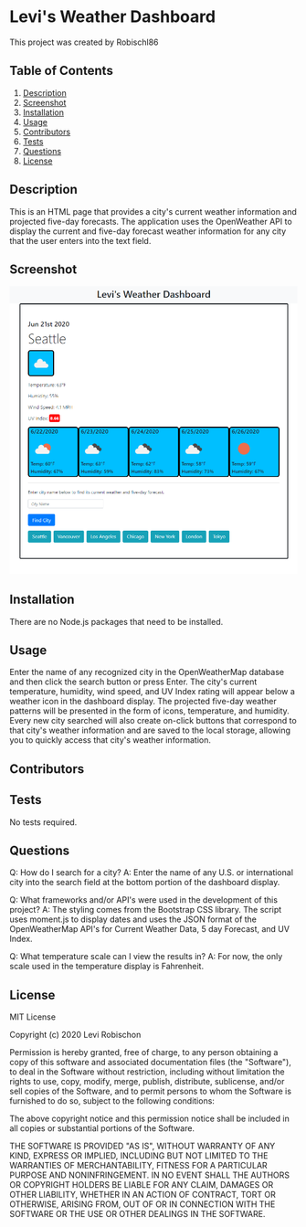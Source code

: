 # Levi's Weather Dashboard
This project was created by Robischl86
## Table of Contents
1. [Description](#description) 
 2. [Screenshot](#screenshot) 
 3. [Installation](#installation) 
 4. [Usage](#usage) 
 5. [Contributors](#contributors) 
 6. [Tests](#tests) 
 7. [Questions](#questions)
 8. [License](#license)

## Description
This is an HTML page that provides a city's current weather information and projected five-day forecasts. The application uses the OpenWeather API to display the current and five-day forecast weather information for any city that the user enters into the text field.
## Screenshot
![Screenshot](screenshot.png?raw=true) 
## Installation
There are no Node.js packages that need to be installed.
## Usage
Enter the name of any recognized city in the OpenWeatherMap database and then click the search button or press Enter. The city's current temperature, humidity, wind speed, and UV Index rating will appear below a weather icon in the dashboard display. The projected five-day weather patterns will be presented in the form of icons, temperature, and humidity. Every new city searched will also create on-click buttons that correspond to that city's weather information and are saved to the local storage, allowing you to quickly access that city's weather information.
## Contributors

## Tests
No tests required.
## Questions
Q: How do I search for a city?
A: Enter the name of any U.S. or international city into the search field at the bottom portion of the dashboard display.

Q: What frameworks and/or API's were used in the development of this project?
A: The styling comes from the Bootstrap CSS library. The script uses moment.js to display dates and uses the JSON format of the OpenWeatherMap API's for Current Weather Data, 5 day Forecast, and UV Index.

Q: What temperature scale can I view the results in?
A: For now, the only scale used in the temperature display is Fahrenheit.
## License
MIT License

Copyright (c) 2020 Levi Robischon

Permission is hereby granted, free of charge, to any person obtaining a copy of this software and associated documentation files (the "Software"), to deal in the Software without restriction, including without limitation the rights to use, copy, modify, merge, publish, distribute, sublicense, and/or sell copies of the Software, and to permit persons to whom the Software is furnished to do so, subject to the following conditions:

The above copyright notice and this permission notice shall be included in all copies or substantial portions of the Software.

THE SOFTWARE IS PROVIDED "AS IS", WITHOUT WARRANTY OF ANY KIND, EXPRESS OR IMPLIED, INCLUDING BUT NOT LIMITED TO THE WARRANTIES OF MERCHANTABILITY, FITNESS FOR A PARTICULAR PURPOSE AND NONINFRINGEMENT. IN NO EVENT SHALL THE AUTHORS OR COPYRIGHT HOLDERS BE LIABLE FOR ANY CLAIM, DAMAGES OR OTHER LIABILITY, WHETHER IN AN ACTION OF CONTRACT, TORT OR OTHERWISE, ARISING FROM, OUT OF OR IN CONNECTION WITH THE SOFTWARE OR THE USE OR OTHER DEALINGS IN THE SOFTWARE.






